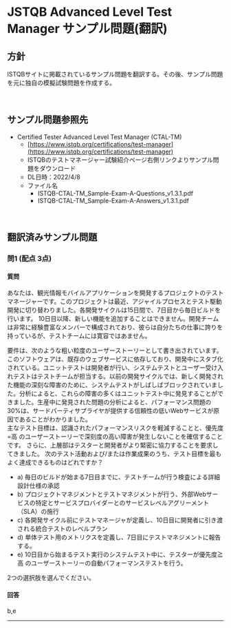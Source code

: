 # JSTQB Advanced Level Test Manager サンプル問題(翻訳)
## 方針
ISTQBサイトに掲載されているサンプル問題を翻訳する。その後、サンプル問題を元に独自の模擬試験問題を作成する。

&nbsp;

## サンプル問題参照先
- Certified Tester Advanced Level Test Manager (CTAL-TM)
    - [https://www.istqb.org/certifications/test-manager](https://www.istqb.org/certifications/test-manager)
    - ISTQBのテストマネージャー試験紹介ページ右側リンクよりサンプル問題をダウンロード
    - DL日時：2022/4/8
    - ファイル名
        - ISTQB-CTAL-TM_Sample-Exam-A-Questions_v1.3.1.pdf
        - ISTQB-CTAL-TM_Sample-Exam-A-Answers_v1.3.1.pdf

&nbsp;

## 翻訳済みサンプル問題
### 問1 (配点 3点)
#### 質問

あなたは、観光情報モバイルアプリケーションを開発するプロジェクトのテストマネージャーです。このプロジェクトは最近、アジャイルプロセスとテスト駆動開発に切り替わりました。各開発サイクルは15日間で、7日目から毎日ビルドを行います。
10日目以降、新しい機能を追加することはできません。開発チームは非常に経験豊富なメンバーで構成されており、彼らは自分たちの仕事に誇りを持っているが、テストチームには寛容ではあません。  
  
要件は、次のような粗い粒度のユーザーストーリーとして書き出されています。
このソフトウェアは、既存のウェブサービスに依存しており、開発中にスタブ化されている。ユニットテストは開発者が行い、システムテストとユーザー受け入れテストはテストチームが担当する。以前の開発サイクルでは、新しく開発された機能の深刻な障害のために、システムテストがしばしばブロックされていました。分析によると、これらの障害の多くはユニットテスト中に発見することができました。生産中に発見された問題の分析によると、パフォーマンス問題の30%は、サードパーティサプライヤが提供する信頼性の低いWebサービスが原因であることがわかりました。  
主なテスト目標は、認識されたパフォーマンスリスクを軽減することと、優先度=高 のユーザーストーリーで深刻度の高い障害が発生しないことを確信することです。
さらに、上層部はテスターと開発者がより緊密に協力することを要求してきました。
次のテスト活動および/または作業成果のうち、テスト目標を最もよく達成できるものはどれですか？

- a) 毎日のビルドが始まる7日目までに、テストチームが行う検査による詳細設計仕様の承認
- b) プロジェクトマネジメントとテストマネジメントが行う、外部Webサービスの特定とサービスプロバイダーとのサービスレベルアグリーメント（SLA）の施行
- c) 各開発サイクル前にテストマネージャが定義し、10日目に開発者に引き渡される統合テストのレベルプラン
- d) 単体テスト用のメトリクスを定義し、7日目にテストマネジメントに報告する。
- e) 10日目から始まるテスト実行のシステムテスト中に、テスターが優先度≧高 のユーザーストーリーの自動パフォーマンステストを行う。

2つの選択肢を選んでください。

#### 回答
b,e

--- 

&nbsp;
